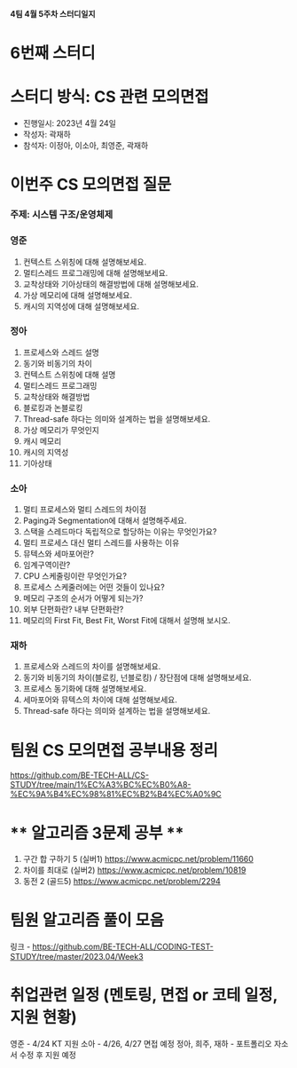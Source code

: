 **4팀 4월 5주차 스터디일지**

# 6번째 스터디
# **스터디 방식: CS 관련 모의면접**

- 진행일시: 2023년 4월 24일
- 작성자: 곽재하
- 참석자: 이정아, 이소아, 최영준, 곽재하


# **이번주 CS 모의면접 질문**

### 주제: 시스템 구조/운영체제

### 영준
1. 컨텍스트 스위칭에 대해 설명해보세요.
2. 멀티스레드 프로그래밍에 대해 설명해보세요.
3. 교착상태와 기아상태의 해결방법에 대해 설명해보세요.
4. 가상 메모리에 대해 설명해보세요.
5. 캐시의 지역성에 대해 설명해보세요.

### 정아
1. 프로세스와 스레드 설명
2. 동기와 비동기의 차이
  3. 컨텍스트 스위칭에 대해 설명
4. 멀티스레드 프로그래밍
5. 교착상태와 해결방법
6. 블로킹과 논블로킹
7. Thread-safe 하다는 의미와 설계하는 법을 설명해보세요.
8. 가상 메모리가 무엇인지
9. 캐시 메모리
10. 캐시의 지역성
11. 기아상태

 ### 소아
1. 멀티 프로세스와 멀티 스레드의 차이점
2. Paging과 Segmentation에 대해서 설명해주세요.
3. 스택을 스레드마다 독립적으로 할당하는 이유는 무엇인가요?
4. 멀티 프로세스 대신 멀티 스레드를 사용하는 이유
5. 뮤텍스와 세마포어란?
6. 임계구역이란?
7. CPU 스케줄링이란 무엇인가요?
8. 프로세스 스케줄러에는 어떤 것들이 있나요?
9. 메모리 구조의 순서가 어떻게 되는가?
10. 외부 단편화란? 내부 단편화란?
11. 메모리의 First Fit, Best Fit, Worst Fit에 대해서 설명해 보시오.

### 재하
1. 프로세스와 스레드의 차이를 설명해보세요.
2. 동기와 비동기의 차이(블로킹, 넌블로킹) / 장단점에 대해 설명해보세요.
3. 프로세스 동기화에 대해 설명해보세요.
4. 세마포어와 뮤텍스의 차이에 대해 설명해보세요.
5. Thread-safe 하다는 의미와 설계하는 법을 설명해보세요.

# **팀원 CS 모의면접 공부내용 정리**
https://github.com/BE-TECH-ALL/CS-STUDY/tree/main/1%EC%A3%BC%EC%B0%A8-%EC%9A%B4%EC%98%81%EC%B2%B4%EC%A0%9C

# ** 알고리즘 3문제 공부 ** 
1. 구간 합 구하기 5 (실버1) https://www.acmicpc.net/problem/11660
2. 차이를 최대로 (실버2) https://www.acmicpc.net/problem/10819
3. 동전 2 (골드5) https://www.acmicpc.net/problem/2294

# **팀원 알고리즘 풀이 모음**

링크 - https://github.com/BE-TECH-ALL/CODING-TEST-STUDY/tree/master/2023.04/Week3

# 취업관련 일정 (멘토링, 면접 or 코테 일정, 지원 현황)
영준 - 4/24 KT 지원
소아 - 4/26, 4/27 면접 예정
정아, 희주, 재하 - 포트폴리오 자소서 수정 후 지원 예정
